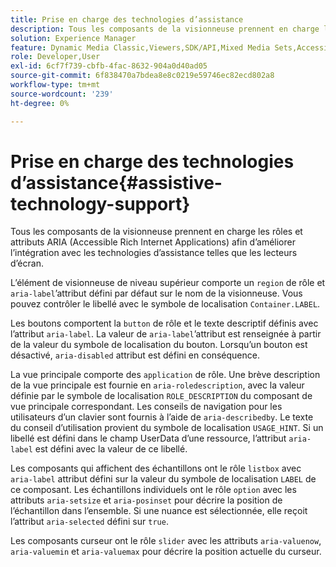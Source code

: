 ```yaml
---
title: Prise en charge des technologies d’assistance
description: Tous les composants de la visionneuse prennent en charge les rôles et attributs ARIA (Accessible Rich Internet Applications) afin d’améliorer l’intégration avec les technologies d’assistance telles que les lecteurs d’écran.
solution: Experience Manager
feature: Dynamic Media Classic,Viewers,SDK/API,Mixed Media Sets,Accessibility
role: Developer,User
exl-id: 6cf7f739-cbfb-4fac-8632-904a0d40ad05
source-git-commit: 6f838470a7bdea8e8c0219e59746ec82ecd802a8
workflow-type: tm+mt
source-wordcount: '239'
ht-degree: 0%

---
```


# Prise en charge des technologies d’assistance{#assistive-technology-support}

Tous les composants de la visionneuse prennent en charge les rôles et attributs ARIA (Accessible Rich Internet Applications) afin d’améliorer l’intégration avec les technologies d’assistance telles que les lecteurs d’écran.

L’élément de visionneuse de niveau supérieur comporte un `region` de rôle et `aria-label`’attribut défini par défaut sur le nom de la visionneuse. Vous pouvez contrôler le libellé avec le symbole de localisation `Container.LABEL`.

Les boutons comportent la `button` de rôle et le texte descriptif définis avec l’attribut `aria-label`. La valeur de `aria-label`’attribut est renseignée à partir de la valeur du symbole de localisation du bouton. Lorsqu’un bouton est désactivé, `aria-disabled` attribut est défini en conséquence.

La vue principale comporte des `application` de rôle. Une brève description de la vue principale est fournie en `aria-roledescription`, avec la valeur définie par le symbole de localisation `ROLE_DESCRIPTION` du composant de vue principale correspondant. Les conseils de navigation pour les utilisateurs d’un clavier sont fournis à l’aide de `aria-describedby`. Le texte du conseil d’utilisation provient du symbole de localisation `USAGE_HINT`. Si un libellé est défini dans le champ UserData d’une ressource, l’attribut `aria-label` est défini avec la valeur de ce libellé.

Les composants qui affichent des échantillons ont le rôle `listbox` avec `aria-label` attribut défini sur la valeur du symbole de localisation `LABEL` de ce composant. Les échantillons individuels ont le rôle `option` avec les attributs `aria-setsize` et `aria-posinset` pour décrire la position de l’échantillon dans l’ensemble. Si une nuance est sélectionnée, elle reçoit l’attribut `aria-selected` défini sur `true`.

Les composants curseur ont le rôle `slider` avec les attributs `aria-valuenow`, `aria-valuemin` et `aria-valuemax` pour décrire la position actuelle du curseur.
